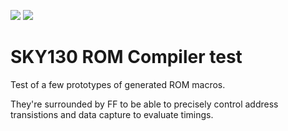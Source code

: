 ![](../../workflows/gds/badge.svg) ![](../../workflows/docs/badge.svg)

# SKY130 ROM Compiler test

Test of a few prototypes of generated ROM macros.

They're surrounded by FF to be able to precisely control
address transistions and data capture to evaluate timings.

